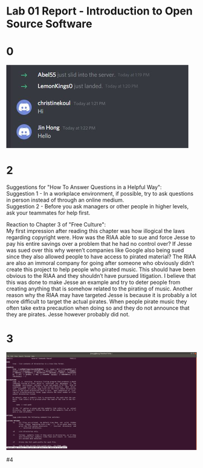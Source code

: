 # Lab 01 Report - Introduction to Open Source Software


# 0
![Discord](discord.JPG)

# 2
Suggestions for "How To Answer Questions in a Helpful Way":  
Suggestion 1 - In a workplace environment, if possible, try to ask questions in person instead of through an online medium.  
Suggestion 2 - Before you ask managers or other people in higher levels, ask your teammates for help first.  

Reaction to Chapter 3 of "Free Culture":  
My first impression after reading this chapter was how illogical the laws regarding copyright were. How was the RIAA able to sue and force Jesse to pay his entire savings over a problem that he had no control over? If Jesse was sued over this why weren’t companies like Google also being sued since they also allowed people to have access to pirated material? The RIAA are also an immoral company for going after someone who obviously didn’t create this project to help people who pirated music. This should have been obvious to the RIAA and they shouldn’t have pursued litigation. I believe that this was done to make Jesse an example and try to deter people from creating anything that is somehow related to the pirating of music. Another reason why the RIAA may have targeted Jesse is because it is probably a lot more difficult to target the actual pirates. When people pirate music they often take extra precaution when doing so and they do not announce that they are pirates. Jesse however probably did not.

# 3
![Discord](tree_man.png)

#4
